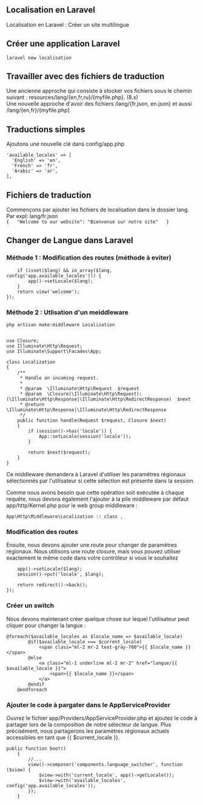 ## Localisation en Laravel
Localisation en Laravel : Créer un site multilingue  
  
## Créer une application Laravel
`laravel new localisation  `
  
## Travailler avec des fichiers de traduction
Une ancienne approche qui consiste à stocker vos fichiers sous le chemin suivant : resources/lang/{en,fr,ru}/{myfile.php}. (8.x)  
Une nouvelle approche d'avoir des fichiers /lang/{fr.json, en.json} et aussi /lang/{en,fr}/{myfile.php}  
  
## Traductions simples
Ajoutons une nouvelle clé dans config/app.php  
```
'available_locales' => [  
  'English' => 'en',  
  'French' => 'fr',  
  'Arabic' => 'ar',  
],
```  
## Fichiers de traduction
Commençons par ajouter les fichiers de localisation dans le dossier lang.  
Par expl: lang/fr.json  
`{  
  "Welcome to our website": "Bienvenue sur notre site"  
}`  
  
## Changer de Langue dans Laravel
  
### Méthode 1 : Modification des routes (méthode à eviter)
```Route::get('/{lang?}', function ($lang = null) {
    if (isset($lang) && in_array($lang, config('app.available_locales'))) {
        app()->setLocale($lang);
    }
    return view('welcome');
});
```    
### Méthode 2 : Utlisation d'un meiddleware
`php artisan make:middleware Localization  `
  
```namespace App\Http\Middleware;  
  
use Closure;  
use Illuminate\Http\Request;  
use Illuminate\Support\Facades\App;  
  
class Localization  
{  
    /**   
     * Handle an incoming request.  
     *  
     * @param  \Illuminate\Http\Request  $request  
     * @param  \Closure(\Illuminate\Http\Request): (\Illuminate\Http\Response|\Illuminate\Http\RedirectResponse)  $next  
     * @return \Illuminate\Http\Response|\Illuminate\Http\RedirectResponse  
     */  
    public function handle(Request $request, Closure $next)  
    {  
        if (session()->has('locale')) {  
            App::setLocale(session('locale'));  
        }  
  
        return $next($request);  
    }  
}
```
Ce middleware demandera à Laravel d'utiliser les paramètres régionaux sélectionnés par l'utilisateur si cette sélection est présente dans la session.  
  
Comme nous avons besoin que cette opération soit exécutée à chaque requête, nous devons également l'ajouter à la pile middleware par défaut app/http/Kernel.php pour le web group middleware :  
  
`App\Http\Middleware\Localization :: class ,  `
  
### Modification des routes  
Ensuite, nous devons ajouter une route pour changer de paramètres régionaux. Nous utilisons une route closure, mais vous pouvez utiliser exactement le même code dans votre   contrôleur si vous le souhaitez  
  
```Route::get('langue/{lang}', function ($lang) {  
    app()->setLocale($lang);  
    session()->put('locale', $lang);  
  
    return redirect()->back();  
}); 
```  
### Créer un switch
Nous devons maintenant créer quelque chose sur lequel l'utilisateur peut cliquer pour changer la langue :  
  
```
@foreach($available_locales as $locale_name => $available_locale)  
        @if($available_locale === $current_locale)  
            <span class="ml-2 mr-2 text-gray-700">{{ $locale_name }}</span>  
        @else  
            <a class="ml-1 underline ml-2 mr-2" href="langue/{{ $available_locale }}">  
                <span>{{ $locale_name }}</span>  
            </a>  
        @endif  
    @endforeach 
```
### Ajouter le code à pargater dans le AppServiceProvider 
Ouvrez le fichier app/Providers/AppServiceProvider.php et ajoutez le code à partager lors de la composition de notre sélecteur de langue. Plus précisément, nous partagerons les paramètres régionaux actuels accessibles en tant que {{ $current_locale }}.  

```
public function boot()  
    {
        //...
        view()->composer('components.language_switcher', function ($view) {  
            $view->with('current_locale', app()->getLocale());  
            $view->with('available_locales', config('app.available_locales'));  
        });  
    }
```
